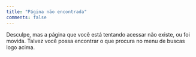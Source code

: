 ```yaml
---
title: "Página não encontrada"
comments: false
---
```


Desculpe, mas a página que você está tentando acessar não existe, ou foi movida. Talvez você possa encontrar o que procura no menu de buscas logo acima.
